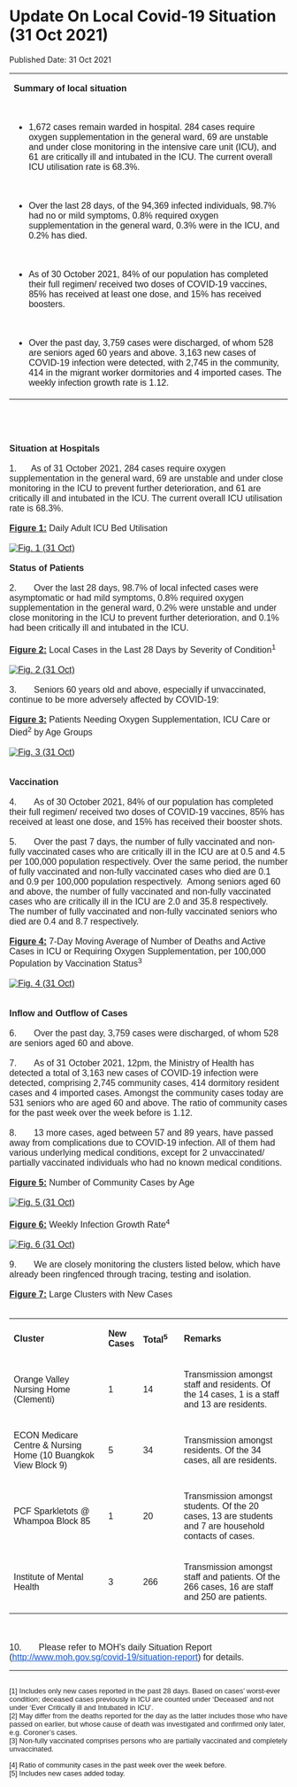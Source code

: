 <html>
    <meta http-equiv="Content-Type" content="text/html; charset=utf-8"/>
    <meta charset="utf-8"/>
    <title>Update On Local Covid-19 Situation (31 Oct 2021)</title>
    <body><h1>Update On Local Covid-19 Situation (31 Oct 2021)</h1>
    <p>Published Date: 31 Oct 2021</p> <span style="color: rgb(34, 34, 34); font-size: small; font-family: Arial;"></span><div dir="ltr" align="left"><span style="font-family: Arial;"><strong></strong></span><span style="font-family: Arial; font-size: 16px;"></span><table><colgroup><col width="605"></colgroup><tbody><tr><td><p dir="ltr"><span style="font-family: Arial; font-size: 16px;"><strong>Summary of local situation</strong></span></p><span style="font-family: Arial; font-size: 16px;"><br></span><ul><li dir="ltr" aria-level="1"><p dir="ltr" role="presentation"><span style="font-family: Arial; font-size: 16px;">1,672 cases remain warded in hospital. 284 cases require oxygen supplementation in the general ward, 69 are unstable and under close monitoring in the intensive care unit (ICU), and 61 are critically ill and intubated in the ICU. The current overall ICU utilisation rate is 68.3%.</span></p></li></ul><span style="font-family: Arial; font-size: 16px;"><br></span><ul><li dir="ltr" aria-level="1"><p dir="ltr" role="presentation"><span style="font-family: Arial; font-size: 16px;">Over the last 28 days, of the 94,369 infected individuals, 98.7% had no or mild symptoms, 0.8% required oxygen supplementation in the general ward, 0.3% were in the ICU, and 0.2% has died.</span></p></li></ul><span style="font-family: Arial; font-size: 16px;"><br></span><ul><li dir="ltr" aria-level="1"><p dir="ltr" role="presentation"><span style="font-family: Arial; font-size: 16px;">As of 30 October 2021, 84% of our population has completed their full regimen/ received two doses of COVID-19 vaccines, 85% has received at least one dose, and 15% has received boosters.</span></p></li></ul><span style="font-family: Arial; font-size: 16px;"><br></span><ul><li dir="ltr" aria-level="1"><p dir="ltr" role="presentation"><span style="font-family: Arial; font-size: 16px;">Over the past day, 3,759 cases were discharged, of whom 528 are seniors aged 60 years and above. 3,163 new cases of COVID-19 infection were detected, with 2,745 in the community, 414 in the migrant worker dormitories and 4 imported cases. The weekly infection growth rate is 1.12.</span></p></li></ul></td></tr></tbody></table></div><span style="color: rgb(34, 34, 34); font-family: Arial; font-size: 16px;"><br></span><p dir="ltr"><span style="font-family: Arial; font-size: 16px;"><br></span></p><span style="font-family: Arial; font-size: 16px;"><span style="color: rgb(34, 34, 34); font-family: Arial;"><strong>Situation at Hospitals</strong></span><strong><br style="color: rgb(34, 34, 34); font-size: small; font-family: Arial, Helvetica, sans-serif;"></strong><br style="color: rgb(34, 34, 34); font-size: small;"><span style="color: rgb(34, 34, 34);">1.&nbsp; &nbsp; &nbsp; As of 31 October 2021, 284 cases require oxygen supplementation in the general ward, 69 are unstable and under close monitoring in the ICU to prevent further deterioration, and 61 are critically ill and intubated in the ICU. The current overall ICU utilisation rate is 68.3%.</span><br style="color: rgb(34, 34, 34); font-size: small;"><strong><span style="text-decoration: underline;"><br style="color: rgb(34, 34, 34); font-size: small; font-family: Arial, Helvetica, sans-serif;"></span></strong><span style="color: rgb(34, 34, 34);"><strong><span style="text-decoration: underline;">Figure 1:</span></strong> Daily Adult ICU Bed Utilisation</span><br style="color: rgb(34, 34, 34); font-size: small;"><br style="color: rgb(34, 34, 34); font-size: small;"><a href="/images/librariesprovider5/covid-19-chart-(pr)/fig-1-(31-oct)60f71b5e8c3e4229ab6dfd6a46ea6113.png?sfvrsn=11c95964_0"><img src="/images/librariesprovider5/covid-19-chart-(pr)/fig-1-(31-oct)60f71b5e8c3e4229ab6dfd6a46ea6113.png?sfvrsn=11c95964_0" data-displaymode="Original" alt="Fig. 1 (31 Oct)" title="Fig. 1 (31 Oct)" data-openoriginalimageonclick="true"></a><br><br style="color: rgb(34, 34, 34); font-size: small;"><span style="color: rgb(34, 34, 34);"><strong>Status of Patients</strong></span><br style="color: rgb(34, 34, 34); font-size: small;"><br style="color: rgb(34, 34, 34); font-size: small;"><span style="color: rgb(34, 34, 34);">2.&nbsp; &nbsp; &nbsp; &nbsp;Over the last 28 days, 98.7% of local infected cases were asymptomatic or had mild symptoms, 0.8% required oxygen supplementation in the general ward, 0.2% were unstable and under close monitoring in the ICU to prevent further deterioration, and 0.1% had been critically ill and intubated in the ICU.</span><br style="color: rgb(34, 34, 34); font-size: small;"><br style="color: rgb(34, 34, 34); font-size: small;"><span style="color: rgb(34, 34, 34);"><strong><span style="text-decoration: underline;">Figure 2:</span></strong> Local Cases in the Last 28 Days by Severity of Condition<sup>1</sup>&nbsp;</span><br style="color: rgb(34, 34, 34); font-size: small;"><br style="color: rgb(34, 34, 34); font-size: small;"><a href="/images/librariesprovider5/covid-19-chart-(pr)/fig-2-(31-oct)e3ce95b8ac4847bdb5a7bd72526379aa.jpg?sfvrsn=f286d2af_0"><img src="/images/librariesprovider5/covid-19-chart-(pr)/fig-2-(31-oct)e3ce95b8ac4847bdb5a7bd72526379aa.jpg?sfvrsn=f286d2af_0" data-displaymode="Original" alt="Fig. 2 (31 Oct)" title="Fig. 2 (31 Oct)" data-openoriginalimageonclick="true"></a><br style="color: rgb(34, 34, 34); font-size: small;"><br style="color: rgb(34, 34, 34); font-size: small;"><span style="color: rgb(34, 34, 34);">3.&nbsp; &nbsp; &nbsp; &nbsp;Seniors 60 years old and above, especially if unvaccinated, continue to be more adversely affected by COVID-19:</span><br style="color: rgb(34, 34, 34); font-size: small;"><br style="color: rgb(34, 34, 34); font-size: small;"><span style="color: rgb(34, 34, 34);"><strong><span style="text-decoration: underline;">Figure 3:</span></strong> Patients Needing Oxygen Supplementation, ICU Care or Died<sup>2</sup>&nbsp;by Age Groups</span><br style="color: rgb(34, 34, 34); font-size: small;"><br style="color: rgb(34, 34, 34); font-size: small;"><a href="/images/librariesprovider5/covid-19-chart-(pr)/fig-3-(31-oct).jpg?sfvrsn=34615338_0"><img src="/images/librariesprovider5/covid-19-chart-(pr)/fig-3-(31-oct).jpg?sfvrsn=34615338_0" data-displaymode="Original" alt="Fig. 3 (31 Oct)" title="Fig. 3 (31 Oct)" data-openoriginalimageonclick="true"></a><br style="color: rgb(34, 34, 34); font-size: small;"><br style="color: rgb(34, 34, 34); font-size: small;"><br style="color: rgb(34, 34, 34); font-size: small;"><span style="color: rgb(34, 34, 34);"><strong>Vaccination</strong></span><br style="color: rgb(34, 34, 34); font-size: small;"><br style="color: rgb(34, 34, 34); font-size: small;"><span style="color: rgb(34, 34, 34);">4.&nbsp; &nbsp; &nbsp; &nbsp;As of 30 October 2021, 84% of our population has completed their full regimen/ received two doses of COVID-19 vaccines, 85% has received at least one dose, and 15% has received their booster shots.</span><br style="color: rgb(34, 34, 34); font-size: small;"><br style="color: rgb(34, 34, 34); font-size: small;"><span style="color: rgb(34, 34, 34);">5.&nbsp; &nbsp; &nbsp; &nbsp;Over the past 7 days, the number of fully vaccinated and non-fully vaccinated cases who are critically ill in the ICU are at 0.5 and 4.5 per 100,000 population respectively. Over the same period, the number of fully vaccinated and non-fully vaccinated cases who died are 0.1 and 0.9 per 100,000 population respectively.&nbsp; Among seniors aged 60 and above, the number of fully vaccinated and non-fully vaccinated cases who are critically ill in the ICU are 2.0 and 35.8 respectively.&nbsp; The number of fully vaccinated and non-fully vaccinated seniors who died are 0.4 and 8.7 respectively.</span><br style="color: rgb(34, 34, 34); font-size: small;"><br style="color: rgb(34, 34, 34); font-size: small;"><span style="color: rgb(34, 34, 34);"><strong><span style="text-decoration: underline;">Figure 4:</span></strong> 7-Day Moving Average of Number of Deaths and Active Cases in ICU or Requiring Oxygen Supplementation, per 100,000 Population by Vaccination Status<sup>3</sup>&nbsp;</span><br style="color: rgb(34, 34, 34); font-size: small;"><br style="color: rgb(34, 34, 34); font-size: small;"><a href="/images/librariesprovider5/covid-19-chart-(pr)/fig-4-(31-oct).jpg?sfvrsn=cc797d2a_0"><img src="/images/librariesprovider5/covid-19-chart-(pr)/fig-4-(31-oct).jpg?sfvrsn=cc797d2a_0" data-displaymode="Original" alt="Fig. 4 (31 Oct)" title="Fig. 4 (31 Oct)" data-openoriginalimageonclick="true"></a><br style="color: rgb(34, 34, 34); font-size: small;"><br style="color: rgb(34, 34, 34); font-size: small;"><br style="color: rgb(34, 34, 34); font-size: small;"><span style="color: rgb(34, 34, 34);"><strong>Inflow and Outflow of Cases</strong></span><br style="color: rgb(34, 34, 34); font-size: small;"><br style="color: rgb(34, 34, 34); font-size: small;"><span style="color: rgb(34, 34, 34);">6.&nbsp; &nbsp; &nbsp; &nbsp;Over the past day, 3,759 cases were discharged, of whom 528 are seniors aged 60 and above.</span><br style="color: rgb(34, 34, 34); font-size: small;"><br style="color: rgb(34, 34, 34); font-size: small;"><span style="color: rgb(34, 34, 34);">7.&nbsp; &nbsp; &nbsp; &nbsp;As of 31 October 2021, 12pm, the Ministry of Health has detected a total of 3,163 new cases of COVID-19 infection were detected, comprising 2,745 community cases, 414 dormitory resident cases and 4 imported cases. Amongst the community cases today are 531 seniors who are aged 60 and above. The ratio of community cases for the past week over the week before is 1.12.</span><br style="color: rgb(34, 34, 34); font-size: small;"><br style="color: rgb(34, 34, 34); font-size: small;"><span style="color: rgb(34, 34, 34);">8.&nbsp; &nbsp; &nbsp; &nbsp;13 more cases, aged between 57 and 89 years, have passed away from complications due to COVID-19 infection. All of them had various underlying medical conditions, except for 2 unvaccinated/ partially vaccinated individuals who had no known medical conditions.</span><br style="color: rgb(34, 34, 34); font-size: small;"><br style="color: rgb(34, 34, 34); font-size: small;"><span style="color: rgb(34, 34, 34);"><strong><span style="text-decoration: underline;">Figure 5:</span></strong> Number of Community Cases by Age</span><br style="color: rgb(34, 34, 34); font-size: small;"><br><a href="/images/librariesprovider5/covid-19-chart-(pr)/fig-5-(31-oct).jpg?sfvrsn=95a2a760_0"><img src="/images/librariesprovider5/covid-19-chart-(pr)/fig-5-(31-oct).jpg?sfvrsn=95a2a760_0" data-displaymode="Original" alt="Fig. 5 (31 Oct)" title="Fig. 5 (31 Oct)" data-openoriginalimageonclick="true"></a><br style="color: rgb(34, 34, 34); font-size: small;"><br style="color: rgb(34, 34, 34); font-size: small;"><span style="color: rgb(34, 34, 34);"><strong><span style="text-decoration: underline;">Figure 6:</span></strong> Weekly Infection Growth Rate<sup>4</sup></span><br style="color: rgb(34, 34, 34); font-size: small;"><br><a href="/images/librariesprovider5/covid-19-chart-(pr)/fig-6-(31-oct).jpg?sfvrsn=5e21737f_0"><img src="/images/librariesprovider5/covid-19-chart-(pr)/fig-6-(31-oct).jpg?sfvrsn=5e21737f_0" data-displaymode="Original" alt="Fig. 6 (31 Oct)" title="Fig. 6 (31 Oct)" data-openoriginalimageonclick="true"></a><br style="color: rgb(34, 34, 34); font-size: small;"><br style="color: rgb(34, 34, 34); font-size: small;"><span style="color: rgb(34, 34, 34);">9.&nbsp; &nbsp; &nbsp; &nbsp;We are closely monitoring the clusters listed below, which have already been ringfenced through tracing, testing and isolation.</span><br style="color: rgb(34, 34, 34); font-size: small;"><br style="color: rgb(34, 34, 34); font-size: small;"><span style="color: rgb(34, 34, 34);"><strong><span style="text-decoration: underline;">Figure 7:</span></strong> Large Clusters with New Cases</span><br style="color: rgb(34, 34, 34); font-size: small;"><br></span><div dir="ltr" align="left"><span style="font-family: Arial; font-size: 16px;"></span><table><colgroup><col width="217"><col width="60"><col width="82"><col width="248"></colgroup><tbody><tr><td><p dir="ltr"><span style="font-family: Arial; font-size: 16px;"><strong>Cluster</strong></span></p></td><td><p dir="ltr"><span style="font-family: Arial; font-size: 16px;"><strong>New Cases</strong></span></p></td><td><p dir="ltr"><span style="font-family: Arial; font-size: 16px;"><strong>Total<sup>5</sup></strong></span></p></td><td><p dir="ltr"><span style="font-family: Arial; font-size: 16px;"><strong>Remarks</strong></span></p></td></tr><tr><td><p dir="ltr"><span style="font-family: Arial; font-size: 16px;">Orange Valley Nursing Home (Clementi)</span></p></td><td><p dir="ltr"><span style="font-family: Arial; font-size: 16px;">1</span></p></td><td><p dir="ltr"><span style="font-family: Arial; font-size: 16px;">14</span></p></td><td><p dir="ltr"><span style="font-family: Arial; font-size: 16px;">Transmission amongst staff and residents. Of the 14 cases, 1 is a staff and 13 are residents.</span></p></td></tr><tr><td><p dir="ltr"><span style="font-family: Arial; font-size: 16px;">ECON Medicare Centre &amp; Nursing Home (10 Buangkok View Block 9)</span></p></td><td><p dir="ltr"><span style="font-family: Arial; font-size: 16px;">5</span></p></td><td><p dir="ltr"><span style="font-family: Arial; font-size: 16px;">34</span></p></td><td><p dir="ltr"><span style="font-family: Arial; font-size: 16px;">Transmission amongst residents. Of the 34 cases, all are residents.</span></p></td></tr><tr><td><p dir="ltr"><span style="font-family: Arial; font-size: 16px;">PCF Sparkletots @ Whampoa Block 85</span></p></td><td><p dir="ltr"><span style="font-family: Arial; font-size: 16px;">1</span></p></td><td><p dir="ltr"><span style="font-family: Arial; font-size: 16px;">20</span></p></td><td><p dir="ltr"><span style="font-family: Arial; font-size: 16px;">Transmission amongst students. Of the 20 cases, 13 are students and 7 are household contacts of cases.</span></p></td></tr><tr><td><p dir="ltr"><span style="font-family: Arial; font-size: 16px;">Institute of Mental Health</span></p></td><td><p dir="ltr"><span style="font-family: Arial; font-size: 16px;">3</span></p></td><td><p dir="ltr"><span style="font-family: Arial; font-size: 16px;">266</span></p></td><td><p dir="ltr"><span style="font-family: Arial; font-size: 16px;">Transmission amongst staff and patients. Of the 266 cases, 16 are staff and 250 are patients.</span></p></td></tr></tbody></table></div><span style="font-family: Arial;"><span style="font-size: 16px;"><br><br style="color: rgb(34, 34, 34);"><span style="color: rgb(34, 34, 34);">10.&nbsp; &nbsp; &nbsp; &nbsp;Please refer to MOH's daily Situation Report (</span><a href="http://www.moh.gov.sg/covid-19/situation-report" rel="noreferrer" target="_blank" data-saferedirecturl="https://www.google.com/url?q=http://www.moh.gov.sg/covid-19/situation-report&amp;source=gmail&amp;ust=1635779146987000&amp;usg=AFQjCNFv6nDMRpeV9GIu5UqKxbJVSEB-MA" style="color: rgb(17, 85, 204);">http://www.moh.gov.sg/covid-1<wbr>9/situation-report</a></span><span style="color: rgb(34, 34, 34); font-size: 16px;">) for details.<br></span></span><hr><span style="color: rgb(34, 34, 34); font-size: small; font-family: Arial;"><br>[1] Includes only new cases reported in the past 28 days. Based on cases’ worst-ever condition; deceased cases previously in ICU are counted under ‘Deceased’ and not under ‘Ever Critically ill and Intubated in ICU’.<br></span><div><span style="font-family: Arial; font-size: 13px;"><span style="color: rgb(34, 34, 34); font-family: Arial;">[2] May differ from the deaths reported for the day as the latter includes those who have passed on earlier, but whose cause of death was investigated and confirmed only later, e.g. Coroner’s cases.</span><br></span></div><span style="color: rgb(34, 34, 34); font-family: Arial; font-size: 13px;">[3] Non-fully vaccinated comprises persons who are partially vaccinated and completely unvaccinated.</span><p dir="ltr"><span style="font-family: Arial; font-size: 13px;">[4] Ratio of community cases in the past week over the week before.<br>[5] Includes new cases added today.<br></span></p><div><span style="font-family: Arial;"><br></span></div><span style="color: rgb(34, 34, 34); font-size: small; font-family: Arial;"></span></body>
</html>